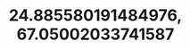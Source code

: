 ---
title: "24.885580191484976, 67.05002033741587"
url: /karachi/24-885580191484976-67-05002033741587/
shop: shop
---
